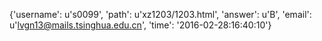{'username': u's0099', 'path': u'xz1203/1203.html', 'answer': u'B', 'email': u'lvgn13@mails.tsinghua.edu.cn', 'time': '2016-02-28:16:40:10'}
